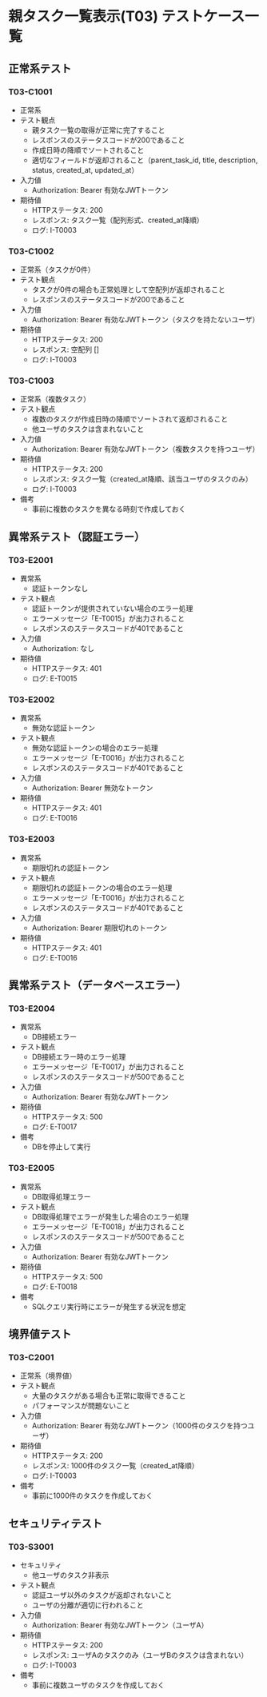 # 親タスク一覧表示(T03) テストケース一覧

## 正常系テスト

### T03-C1001
- 正常系
- テスト観点
    - 親タスク一覧の取得が正常に完了すること
    - レスポンスのステータスコードが200であること
    - 作成日時の降順でソートされること
    - 適切なフィールドが返却されること（parent_task_id, title, description, status, created_at, updated_at）
- 入力値
    - Authorization: Bearer 有効なJWTトークン
- 期待値
    - HTTPステータス: 200
    - レスポンス: タスク一覧（配列形式、created_at降順）
    - ログ: I-T0003

### T03-C1002
- 正常系（タスクが0件）
- テスト観点
    - タスクが0件の場合も正常処理として空配列が返却されること
    - レスポンスのステータスコードが200であること
- 入力値
    - Authorization: Bearer 有効なJWTトークン（タスクを持たないユーザ）
- 期待値
    - HTTPステータス: 200
    - レスポンス: 空配列 []
    - ログ: I-T0003

### T03-C1003
- 正常系（複数タスク）
- テスト観点
    - 複数のタスクが作成日時の降順でソートされて返却されること
    - 他ユーザのタスクは含まれないこと
- 入力値
    - Authorization: Bearer 有効なJWTトークン（複数タスクを持つユーザ）
- 期待値
    - HTTPステータス: 200
    - レスポンス: タスク一覧（created_at降順、該当ユーザのタスクのみ）
    - ログ: I-T0003
- 備考
    - 事前に複数のタスクを異なる時刻で作成しておく

## 異常系テスト（認証エラー）

### T03-E2001
- 異常系
    - 認証トークンなし
- テスト観点
    - 認証トークンが提供されていない場合のエラー処理
    - エラーメッセージ「E-T0015」が出力されること
    - レスポンスのステータスコードが401であること
- 入力値
    - Authorization: なし
- 期待値
    - HTTPステータス: 401
    - ログ: E-T0015

### T03-E2002
- 異常系
    - 無効な認証トークン
- テスト観点
    - 無効な認証トークンの場合のエラー処理
    - エラーメッセージ「E-T0016」が出力されること
    - レスポンスのステータスコードが401であること
- 入力値
    - Authorization: Bearer 無効なトークン
- 期待値
    - HTTPステータス: 401
    - ログ: E-T0016

### T03-E2003
- 異常系
    - 期限切れの認証トークン
- テスト観点
    - 期限切れの認証トークンの場合のエラー処理
    - エラーメッセージ「E-T0016」が出力されること
    - レスポンスのステータスコードが401であること
- 入力値
    - Authorization: Bearer 期限切れのトークン
- 期待値
    - HTTPステータス: 401
    - ログ: E-T0016

## 異常系テスト（データベースエラー）

### T03-E2004
- 異常系
    - DB接続エラー
- テスト観点
    - DB接続エラー時のエラー処理
    - エラーメッセージ「E-T0017」が出力されること
    - レスポンスのステータスコードが500であること
- 入力値
    - Authorization: Bearer 有効なJWTトークン
- 期待値
    - HTTPステータス: 500
    - ログ: E-T0017
- 備考
    - DBを停止して実行

### T03-E2005
- 異常系
    - DB取得処理エラー
- テスト観点
    - DB取得処理でエラーが発生した場合のエラー処理
    - エラーメッセージ「E-T0018」が出力されること
    - レスポンスのステータスコードが500であること
- 入力値
    - Authorization: Bearer 有効なJWTトークン
- 期待値
    - HTTPステータス: 500
    - ログ: E-T0018
- 備考
    - SQLクエリ実行時にエラーが発生する状況を想定

## 境界値テスト

### T03-C2001
- 正常系（境界値）
- テスト観点
    - 大量のタスクがある場合も正常に取得できること
    - パフォーマンスが問題ないこと
- 入力値
    - Authorization: Bearer 有効なJWTトークン（1000件のタスクを持つユーザ）
- 期待値
    - HTTPステータス: 200
    - レスポンス: 1000件のタスク一覧（created_at降順）
    - ログ: I-T0003
- 備考
    - 事前に1000件のタスクを作成しておく

## セキュリティテスト

### T03-S3001
- セキュリティ
    - 他ユーザのタスク非表示
- テスト観点
    - 認証ユーザ以外のタスクが返却されないこと
    - ユーザの分離が適切に行われること
- 入力値
    - Authorization: Bearer 有効なJWTトークン（ユーザA）
- 期待値
    - HTTPステータス: 200
    - レスポンス: ユーザAのタスクのみ（ユーザBのタスクは含まれない）
    - ログ: I-T0003
- 備考
    - 事前に複数ユーザのタスクを作成しておく